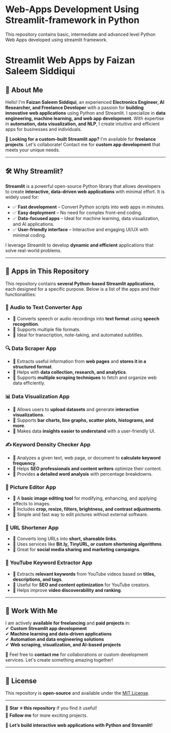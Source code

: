# **Web-Apps Development Using Streamlit-framework in Python**

This repository contains basic, intermediate and advanced level Python Web Apps developed using streamlit framework. 
# **Streamlit Web Apps by Faizan Saleem Siddiqui**  

## **📌 About Me**  
Hello! I'm **Faizan Saleem Siddiqui**, an experienced **Electronics Engineer, AI Researcher, and Freelance Developer** with a passion for **building innovative web applications** using Python and Streamlit. I specialize in **data engineering, machine learning, and web app development**. With expertise in **automation, data visualization, and NLP**, I create intuitive and efficient apps for businesses and individuals.  

🚀 **Looking for a custom-built Streamlit app?** I'm available for **freelance projects**. Let's collaborate! Contact me for **custom app development** that meets your unique needs.  

---

## **🛠 Why Streamlit?**  
**Streamlit** is a powerful open-source Python library that allows developers to create **interactive, data-driven web applications** with minimal effort. It is widely used for:  

- ✅ **Fast development** – Convert Python scripts into web apps in minutes.  
- ✅ **Easy deployment** – No need for complex front-end coding.  
- ✅ **Data-focused apps** – Ideal for machine learning, data visualization, and AI applications.  
- ✅ **User-friendly interface** – Interactive and engaging UI/UX with minimal coding.  

I leverage Streamlit to develop **dynamic and efficient** applications that solve real-world problems.  

---

## **📌 Apps in This Repository**  

This repository contains **several Python-based Streamlit applications**, each designed for a specific purpose. Below is a list of the apps and their functionalities:  

### 🎤 **Audio to Text Converter App**  
- 🔹 Converts speech or audio recordings into **text format** using **speech recognition**.  
- 🔹 Supports multiple file formats.  
- 🔹 Ideal for transcription, note-taking, and automated subtitles.  

### 🔍 **Data Scraper App**  
- 🔹 Extracts useful information from **web pages** and **stores it in a structured format**.  
- 🔹 Helps with **data collection, research, and analytics**.  
- 🔹 Supports **multiple scraping techniques** to fetch and organize web data efficiently.  

### 📊 **Data Visualization App**  
- 🔹 Allows users to **upload datasets** and generate **interactive visualizations**.  
- 🔹 Supports **bar charts, line graphs, scatter plots, histograms, and more**.  
- 🔹 Makes data **insights easier to understand** with a user-friendly UI.  

### ✍️ **Keyword Density Checker App**  
- 🔹 Analyzes a given text, web page, or document to **calculate keyword frequency**.  
- 🔹 Helps **SEO professionals and content writers** optimize their content.  
- 🔹 Provides **a detailed word analysis** with percentage breakdowns.  

### 🎨 **Picture Editor App**  
- 🔹 A **basic image editing tool** for modifying, enhancing, and applying effects to images.  
- 🔹 Includes **crop, resize, filters, brightness, and contrast adjustments**.  
- 🔹 Simple and fast way to edit pictures without external software.  

### 🔗 **URL Shortener App**  
- 🔹 Converts long URLs into **short, shareable links**.  
- 🔹 Uses services like **Bit.ly, TinyURL, or custom shortening algorithms**.  
- 🔹 Great for **social media sharing and marketing campaigns**.  

### 🎥 **YouTube Keyword Extractor App**  
- 🔹 Extracts **relevant keywords** from YouTube videos based on **titles, descriptions, and tags**.  
- 🔹 Useful for **SEO and content optimization** for YouTube creators.  
- 🔹 Helps improve **video discoverability and ranking**.  

---

## **💼 Work With Me**  

I am actively **available for freelancing** and **paid projects** in:  
✔ **Custom Streamlit app development**  
✔ **Machine learning and data-driven applications**  
✔ **Automation and data engineering solutions**  
✔ **Web scraping, visualization, and AI-based projects**  

📩 Feel free to **contact me** for collaborations or custom development services. Let's create something amazing together!  

---

## **📜 License**  
This repository is **open-source** and available under the [MIT License](LICENSE).  

---

🔹 **Star ⭐ this repository** if you find it useful!  
🔹 **Follow me** for more exciting projects.  

🚀 **Let’s build interactive web applications with Python and Streamlit!**
